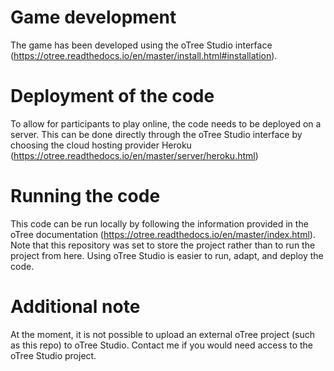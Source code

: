 # Game development
The game has been developed using the oTree Studio interface (https://otree.readthedocs.io/en/master/install.html#installation).

# Deployment of the code
To allow for participants to play online, the code needs to be deployed on a server. This can be done directly through the oTree Studio interface by choosing the cloud hosting provider Heroku (https://otree.readthedocs.io/en/master/server/heroku.html)

# Running the code
This code can be run locally by following the information provided in the oTree documentation (https://otree.readthedocs.io/en/master/index.html). Note that this repository was set to store the project rather than to run the project from here. Using oTree Studio is easier to run, adapt, and deploy the code.

# Additional note
At the moment, it is not possible to upload an external oTree project (such as this repo) to oTree Studio. Contact me if you would need access to the oTree Studio project.
